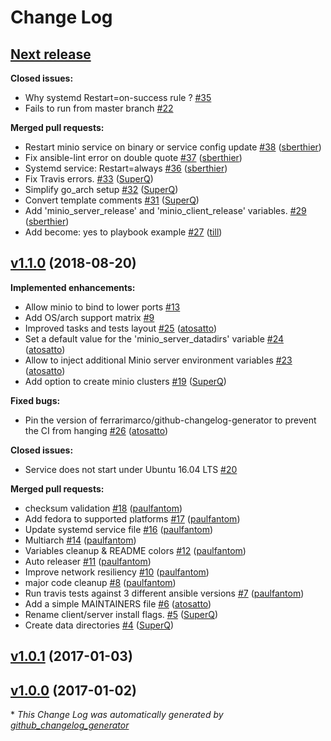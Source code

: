 # Change Log

## [**Next release**](https://galaxy.ansible.com/atosatto/minio)

**Closed issues:**

- Why systemd Restart=on-success rule ? [\#35](https://github.com/atosatto/ansible-minio/issues/35)
- Fails to run from master branch [\#22](https://github.com/atosatto/ansible-minio/issues/22)

**Merged pull requests:**

- Restart minio service on binary or service config update [\#38](https://github.com/atosatto/ansible-minio/pull/38) ([sberthier](https://github.com/sberthier))
- Fix ansible-lint error on double quote [\#37](https://github.com/atosatto/ansible-minio/pull/37) ([sberthier](https://github.com/sberthier))
- Systemd service: Restart=always [\#36](https://github.com/atosatto/ansible-minio/pull/36) ([sberthier](https://github.com/sberthier))
- Fix Travis errors. [\#33](https://github.com/atosatto/ansible-minio/pull/33) ([SuperQ](https://github.com/SuperQ))
- Simplify go\_arch setup [\#32](https://github.com/atosatto/ansible-minio/pull/32) ([SuperQ](https://github.com/SuperQ))
- Convert template comments [\#31](https://github.com/atosatto/ansible-minio/pull/31) ([SuperQ](https://github.com/SuperQ))
- Add 'minio\_server\_release' and 'minio\_client\_release' variables. [\#29](https://github.com/atosatto/ansible-minio/pull/29) ([sberthier](https://github.com/sberthier))
- Add become: yes to playbook example [\#27](https://github.com/atosatto/ansible-minio/pull/27) ([till](https://github.com/till))

## [v1.1.0](https://galaxy.ansible.com/atosatto/minio) (2018-08-20)
**Implemented enhancements:**

- Allow minio to bind to lower ports [\#13](https://github.com/atosatto/ansible-minio/issues/13)
- Add OS/arch support matrix [\#9](https://github.com/atosatto/ansible-minio/issues/9)
- Improved tasks and tests layout [\#25](https://github.com/atosatto/ansible-minio/pull/25) ([atosatto](https://github.com/atosatto))
- Set a default value for the 'minio\_server\_datadirs' variable [\#24](https://github.com/atosatto/ansible-minio/pull/24) ([atosatto](https://github.com/atosatto))
- Allow to inject additional Minio server environment variables [\#23](https://github.com/atosatto/ansible-minio/pull/23) ([atosatto](https://github.com/atosatto))
- Add option to create minio clusters [\#19](https://github.com/atosatto/ansible-minio/pull/19) ([SuperQ](https://github.com/SuperQ))

**Fixed bugs:**

- Pin the version of ferrarimarco/github-changelog-generator to prevent the CI from hanging [\#26](https://github.com/atosatto/ansible-minio/pull/26) ([atosatto](https://github.com/atosatto))

**Closed issues:**

- Service does not start under Ubuntu 16.04 LTS [\#20](https://github.com/atosatto/ansible-minio/issues/20)

**Merged pull requests:**

- checksum validation [\#18](https://github.com/atosatto/ansible-minio/pull/18) ([paulfantom](https://github.com/paulfantom))
- Add fedora to supported platforms [\#17](https://github.com/atosatto/ansible-minio/pull/17) ([paulfantom](https://github.com/paulfantom))
- Update systemd service file [\#16](https://github.com/atosatto/ansible-minio/pull/16) ([paulfantom](https://github.com/paulfantom))
- Multiarch [\#14](https://github.com/atosatto/ansible-minio/pull/14) ([paulfantom](https://github.com/paulfantom))
- Variables cleanup & README colors [\#12](https://github.com/atosatto/ansible-minio/pull/12) ([paulfantom](https://github.com/paulfantom))
- Auto releaser [\#11](https://github.com/atosatto/ansible-minio/pull/11) ([paulfantom](https://github.com/paulfantom))
- Improve network resiliency [\#10](https://github.com/atosatto/ansible-minio/pull/10) ([paulfantom](https://github.com/paulfantom))
- major code cleanup [\#8](https://github.com/atosatto/ansible-minio/pull/8) ([paulfantom](https://github.com/paulfantom))
- Run travis tests against 3 different ansible versions [\#7](https://github.com/atosatto/ansible-minio/pull/7) ([paulfantom](https://github.com/paulfantom))
- Add a simple MAINTAINERS file [\#6](https://github.com/atosatto/ansible-minio/pull/6) ([atosatto](https://github.com/atosatto))
- Rename client/server install flags. [\#5](https://github.com/atosatto/ansible-minio/pull/5) ([SuperQ](https://github.com/SuperQ))
- Create data directories [\#4](https://github.com/atosatto/ansible-minio/pull/4) ([SuperQ](https://github.com/SuperQ))

## [v1.0.1](https://galaxy.ansible.com/atosatto/minio) (2017-01-03)
## [v1.0.0](https://galaxy.ansible.com/atosatto/minio) (2017-01-02)


\* *This Change Log was automatically generated by [github_changelog_generator](https://github.com/skywinder/Github-Changelog-Generator)*